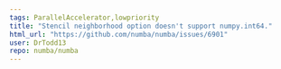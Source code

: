 ```yaml
---
tags: ParallelAccelerator,lowpriority
title: "Stencil neighborhood option doesn't support numpy.int64."
html_url: "https://github.com/numba/numba/issues/6901"
user: DrTodd13
repo: numba/numba
---
```


